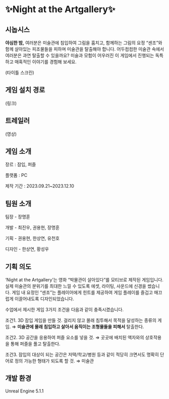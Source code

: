 # ✨Night at the Artgallery✨

## 시놉시스

**야심한 밤,** 여러분은 미술관에 침입하여 그림을 훔치고, 함께하는 그림의 요정 “센조”와 함께 살아있는 피조물들을 피하며 미술관을 탈출해야 합니다. 
어두컴컴한 미술관 속에서 여러분은 과연 탈출할 수 있을까요? 미술과 모험이 어우러진 이 게임에서 진행되는 독특하고 매혹적인 이야기를 경험해 보세요.

(타이틀 스크린)


## 게임 설치 경로

(링크)


## 트레일러

(영상)


## 게임 소개

장르 : 잠입, 퍼즐

플랫폼 : PC

제작 기간 : 2023.09.21~2023.12.10


## 팀원 소개

팀장 - 장명훈 

개발 - 최진우, 권용현, 장명훈

기획 - 권용현, 한상연, 유천호

디자인 - 한상연, 황성우


## 기획 의도

‘Night at the Artgallery’는 영화 “박물관이 살아있다”를 모티브로 제작된 게임입니다. 
실제 미술관의 분위기를 최대한 느낄 수 있도록 에셋, 라이팅, 사운드에 신경을 썼습니다. 
게임 내 요정인 “센조”는 플레이어에게 힌트를 제공하여 게임 플레이를 즐겁고 매끄럽게 이끌어내도록 디자인되었습니다.

수업에서 제시한 게임 3가지 조건을 다음과 같이 충족시켰습니다. 

조건1. 3D 잠입 게임을 만들 것. 걸리지 않고 몰래 침투해서 목적을 달성하는 종류의 게임. ⇒ __미술관에 몰래 침입하고 살아서 움직이는 조형물들을 피해서__ 탈출한다. 

조건2. 3D 공간을 응용하여 퍼즐 요소를 넣을 것. ⇒ 곳곳에 배치된 액자와의 상호작용을 통해 퍼즐을 풀고 탈출한다. 

조건3. 잠입의 대상이 되는 공간은 저택/학교/병원 등과 같이 적당히 크면서도 명확히 단어로 정의 가능한 형태가 되도록 할 것. ⇒ 미술관


## 개발 환경

Unreal Engine 5.1.1

